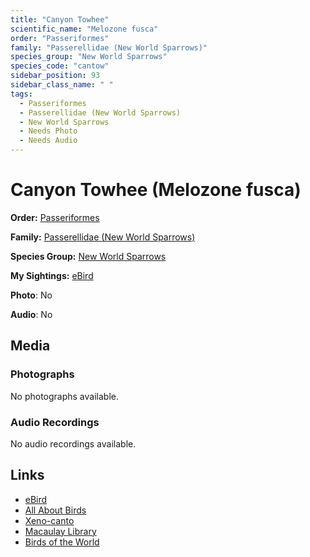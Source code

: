 ```yaml
---
title: "Canyon Towhee"
scientific_name: "Melozone fusca"
order: "Passeriformes"
family: "Passerellidae (New World Sparrows)"
species_group: "New World Sparrows"
species_code: "cantow"
sidebar_position: 93
sidebar_class_name: " "
tags: 
  - Passeriformes
  - Passerellidae (New World Sparrows)
  - New World Sparrows
  - Needs Photo
  - Needs Audio
---
```


# Canyon Towhee (Melozone fusca)

**Order:** [Passeriformes](/tags/passeriformes)

**Family:** [Passerellidae (New World Sparrows)](/tags/passerellidae-new-world-sparrows)

**Species Group:** [New World Sparrows](/tags/new-world-sparrows)

**My Sightings:** [eBird](https://ebird.org/lifelist?r=world&time=life&spp=cantow)

**Photo**: No 

**Audio**: No

## Media
### Photographs
No photographs available.

### Audio Recordings
No audio recordings available.

## Links
* [eBird](https://ebird.org/species/cantow) 
* [All About Birds](https://www.allaboutbirds.org/guide/cantow) 
* [Xeno-canto](https://www.xeno-canto.org/species/melozone-fusca) 
* [Macaulay Library](https://search.macaulaylibrary.org/catalog?taxonCode=cantow&sort=rating_rank_desc)
* [Birds of the World](https://birdsoftheworld.org/bow/species/cantow)
